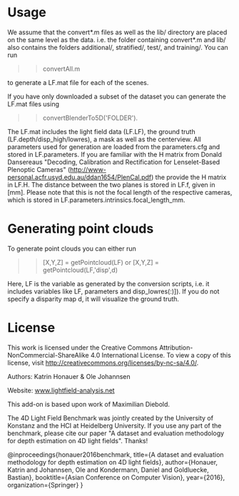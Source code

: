 # Usage
We assume that the convert*.m files as well as the lib/ directory are placed
on the same level as the data. 
i.e. the folder containing convert*.m and lib/ also contains the folders 
additional/, stratified/, test/, and training/.
You can run 

>>convertAll.m 

to generate a LF.mat file for each of the scenes.

If you have only downloaded a subset of the dataset you can generate the 
LF.mat files using 

>>convertBlenderTo5D('FOLDER').

The LF.mat includes the light field data (LF.LF), the ground truth 
(LF.depth/disp_high/lowres), a mask as well as the centerview. 
All parameters used for generation are loaded from the parameters.cfg and 
stored in LF.parameters.
If you are familiar with the H matrix from Donald Dansereaus "Decoding, 
Calibration and Rectification for Lenselet-Based Plenoptic Cameras" 
(http://www-personal.acfr.usyd.edu.au/ddan1654/PlenCal.pdf) the provide
the H matrix in LF.H. The distance between the two planes is stored in LF.f,
given in [mm].
Please note that this is not the focal length of the respective cameras,
which is stored in LF.parameters.intrinsics.focal_length_mm.

# Generating point clouds
To generate point clouds you can either run
>>[X,Y,Z] = getPointcloud(LF)
or
>>[X,Y,Z] = getPointcloud(LF,'disp',d)

Here, LF is the variable as generated by the conversion scripts, i.e. it
includes variables like LF, parameters and disp_lowres(:)]).
If you do not specify a disparity map d, it will visualize the ground truth.

# License
This work is licensed under the Creative Commons Attribution-NonCommercial-ShareAlike 4.0 International License. 
To view a copy of this license, visit http://creativecommons.org/licenses/by-nc-sa/4.0/. 
 
Authors: Katrin Honauer & Ole Johannsen 

Website: www.lightfield-analysis.net 

 
This add-on is based upon work of Maximilian Diebold. 

The 4D Light Field Benchmark was jointly created by the University of Konstanz and the HCI at Heidelberg University. If you use any part of the benchmark, please cite our paper "A dataset and evaluation methodology for depth estimation on 4D light fields". Thanks! 
 
 @inproceedings{honauer2016benchmark, 
 title={A dataset and evaluation methodology for depth estimation on 
 4D light fields}, 
 author={Honauer, Katrin and Johannsen, Ole and Kondermann, Daniel 
 and Goldluecke, Bastian}, 
 booktitle={Asian Conference on Computer Vision}, 
 year={2016}, 
 organization={Springer} 
 } 
